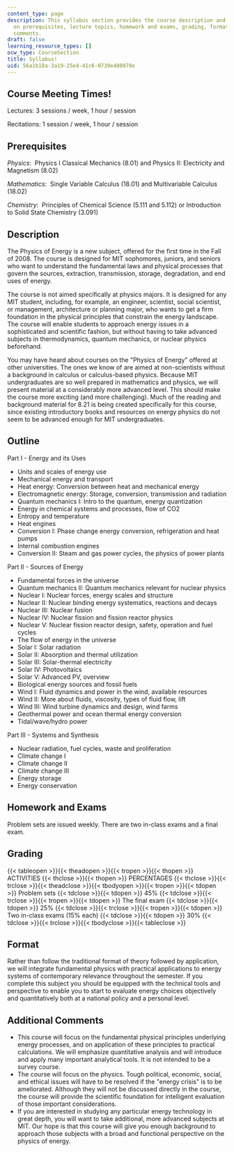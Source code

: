 ```yaml
---
content_type: page
description: This syllabus section provides the course description and information
  on prerequisites, lecture topics, homework and exams, grading, format, and additional
  comments.
draft: false
learning_resource_types: []
ocw_type: CourseSection
title: Syllabus!
uid: 56a1b18a-3a19-25e4-41c6-0739e480078e
---
```

## Course Meeting Times!

Lectures: 3 sessions / week, 1 hour / session

Recitations: 1 session / week, 1 hour / session

## Prerequisites

*Physics*:  Physics I Classical Mechanics (8.01) and Physics II: Electricity and Magnetism (8.02)

*Mathematics*:  Single Variable Calculus (18.01) and Multivariable Calculus (18.02)

*Chemistry*:  Principles of Chemical Science (5.111 and 5.112) or Introduction to Solid State Chemistry (3.091)

## Description

The Physics of Energy is a new subject, offered for the first time in the Fall of 2008. The course is designed for MIT sophomores, juniors, and seniors who want to understand the fundamental laws and physical processes that govern the sources, extraction, transmission, storage, degradation, and end uses of energy.

The course is not aimed specifically at physics majors. It is designed for any MIT student, including, for example, an engineer, scientist, social scientist, or management, architecture or planning major, who wants to get a firm foundation in the physical principles that constrain the energy landscape. The course will enable students to approach energy issues in a sophisticated and scientific fashion, but without having to take advanced subjects in thermodynamics, quantum mechanics, or nuclear physics beforehand.

You may have heard about courses on the "Physics of Energy" offered at other universities. The ones we know of are aimed at non-scientists without a background in calculus or calculus-based physics. Because MIT undergraduates are so well prepared in mathematics and physics, we will present material at a considerably more advanced level. This should make the course more exciting (and more challenging). Much of the reading and background material for 8.21 is being created specifically for this course, since existing introductory books and resources on energy physics do not seem to be advanced enough for MIT undergraduates.

## Outline

Part I - Energy and its Uses

- Units and scales of energy use
- Mechanical energy and transport
- Heat energy: Conversion between heat and mechanical energy
- Electromagnetic energy: Storage, conversion, transmission and radiation
- Quantum mechanics I: Intro to the quantum, energy quantization
- Energy in chemical systems and processes, flow of CO2
- Entropy and temperature
- Heat engines
- Conversion I: Phase change energy conversion, refrigeration and heat pumps
- Internal combustion engines
- Conversion II: Steam and gas power cycles, the physics of power plants

Part II - Sources of Energy

- Fundamental forces in the universe
- Quantum mechanics II: Quantum mechanics relevant for nuclear physics
- Nuclear I: Nuclear forces, energy scales and structure
- Nuclear II: Nuclear binding energy systematics, reactions and decays
- Nuclear III: Nuclear fusion
- Nuclear IV: Nuclear fission and fission reactor physics
- Nuclear V: Nuclear fission reactor design, safety, operation and fuel cycles
- The flow of energy in the universe
- Solar I: Solar radiation
- Solar II: Absorption and thermal utilization
- Solar III: Solar-thermal electricity
- Solar IV: Photovoltaics
- Solar V: Advanced PV, overview
- Biological energy sources and fossil fuels
- Wind I: Fluid dynamics and power in the wind, available resources
- Wind II: More about fluids, viscosity, types of fluid flow, lift
- Wind III: Wind turbine dynamics and design, wind farms
- Geothermal power and ocean thermal energy conversion
- Tidal/wave/hydro power

Part III - Systems and Synthesis

- Nuclear radiation, fuel cycles, waste and proliferation
- Climate change I
- Climate change II
- Climate change III
- Energy storage
- Energy conservation

## Homework and Exams

Problem sets are issued weekly. There are two in-class exams and a final exam.

## Grading

{{< tableopen >}}{{< theadopen >}}{{< tropen >}}{{< thopen >}}
ACTIVITIES
{{< thclose >}}{{< thopen >}}
PERCENTAGES
{{< thclose >}}{{< trclose >}}{{< theadclose >}}{{< tbodyopen >}}{{< tropen >}}{{< tdopen >}}
Problem sets
{{< tdclose >}}{{< tdopen >}}
45%
{{< tdclose >}}{{< trclose >}}{{< tropen >}}{{< tdopen >}}
The final exam
{{< tdclose >}}{{< tdopen >}}
25%
{{< tdclose >}}{{< trclose >}}{{< tropen >}}{{< tdopen >}}
Two in-class exams (15% each)
{{< tdclose >}}{{< tdopen >}}
30%
{{< tdclose >}}{{< trclose >}}{{< tbodyclose >}}{{< tableclose >}}

## Format

Rather than follow the traditional format of theory followed by application, we will integrate fundamental physics with practical applications to energy systems of contemporary relevance throughout the semester. If you complete this subject you should be equipped with the technical tools and perspective to enable you to start to evaluate energy choices objectively and quantitatively both at a national policy and a personal level.

## Additional Comments

- This course will focus on the fundamental physical principles underlying energy processes, and on application of these principles to practical calculations. We will emphasize quantitative analysis and will introduce and apply many important analytical tools. It is not intended to be a survey course.
- The course will focus on the physics. Tough political, economic, social, and ethical issues will have to be resolved if the "energy crisis" is to be ameliorated. Although they will not be discussed directly in the course, the course will provide the scientific foundation for intelligent evaluation of those important considerations.
- If you are interested in studying any particular energy technology in great depth, you will want to take additional, more advanced subjects at MIT. Our hope is that this course will give you enough background to approach those subjects with a broad and functional perspective on the physics of energy.